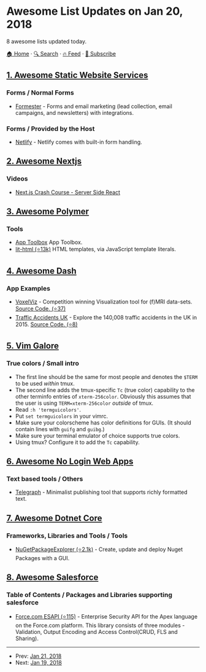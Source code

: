 # Awesome List Updates on Jan 20, 2018

8 awesome lists updated today.

[🏠 Home](/README.md) · [🔍 Search](https://test.trackawesomelist.com/search/) · [🔥 Feed](https://test.trackawesomelist.com/feed.xml) · [📮 Subscribe](https://trackawesomelist.us17.list-manage.com/subscribe?u=d2f0117aa829c83a63ec63c2f&id=36a103854c)



## [1. Awesome Static Website Services](/content/agarrharr/awesome-static-website-services/README.md)

### Forms / Normal Forms

*   [Formester](https://www.formester.com) - Forms and email marketing (lead collection, email campaigns, and newsletters) with integrations.

### Forms / Provided by the Host

*   [Netlify](https://www.netlify.com/docs/form-handling/) - Netlify comes with built-in form handling.

## [2. Awesome Nextjs](/content/unicodeveloper/awesome-nextjs/README.md)

### Videos

*   [Next.js Crash Course - Server Side React](https://www.youtube.com/watch?v=IkOVe40Sy0U)

## [3. Awesome Polymer](/content/Granze/awesome-polymer/README.md)

### Tools

*   [App Toolbox](https://www.polymer-project.org/2.0/toolbox/) App Toolbox.
*   [lit-html (⭐13k)](https://github.com/Polymer/lit-html) HTML templates, via JavaScript template literals.

## [4. Awesome Dash](/content/ucg8j/awesome-dash/README.md)

### App Examples

*   [VoxelViz](http://lukas-snoek.com/voxelviz) - Competition winning Visualization tool for (f)MRI data-sets. [Source Code. (⭐37)](https://github.com/lukassnoek/VoxelViz)
*   [Traffic Accidents UK](https://traffic-accidents-uk.herokuapp.com/) - Explore the 140,008 traffic accidents in the UK in 2015. [Source Code. (⭐8)](https://github.com/richard-muir/uk-car-accidents)

## [5. Vim Galore](/content/mhinz/vim-galore/README.md)

### True colors / Small intro

*   The first line should be the same for most people and denotes the `$TERM` to
    be used *within* tmux.
*   The second line adds the tmux-specific `Tc` (true color) capability to the
    other terminfo entries of `xterm-256color`. Obviously this assumes that the
    user is using `TERM=xterm-256color` *outside* of tmux.
*   Read `:h 'termguicolors'`.
*   Put `set termguicolors` in your vimrc.
*   Make sure your colorscheme has color definitions for GUIs. (It should contain
    lines with `guifg` and `guibg`.)
*   Make sure your terminal emulator of choice supports true colors.
*   Using tmux? Configure it to add the `Tc` capability.

## [6. Awesome No Login Web Apps](/content/aviaryan/awesome-no-login-web-apps/README.md)

### Text based tools / Others

*   [Telegraph](http://telegra.ph/) - Minimalist publishing tool that supports richly formatted text.

## [7. Awesome Dotnet Core](/content/thangchung/awesome-dotnet-core/README.md)

### Frameworks, Libraries and Tools / Tools

*   [NuGetPackageExplorer (⭐2.1k)](https://github.com/NuGetPackageExplorer/NuGetPackageExplorer) - Create, update and deploy Nuget Packages with a GUI.

## [8. Awesome Salesforce](/content/mailtoharshit/awesome-salesforce/README.md)

### Table of Contents / Packages and Libraries supporting salesforce

*   [Force.com ESAPI (⭐115)](https://github.com/forcedotcom/force-dot-com-esapi) - Enterprise Security API for the Apex language on the Force.com platform. This library consists of three modules - Validation, Output Encoding and Access Control(CRUD, FLS and Sharing).

---

- Prev: [Jan 21, 2018](/content/2018/01/21/README.md)
- Next: [Jan 19, 2018](/content/2018/01/19/README.md)